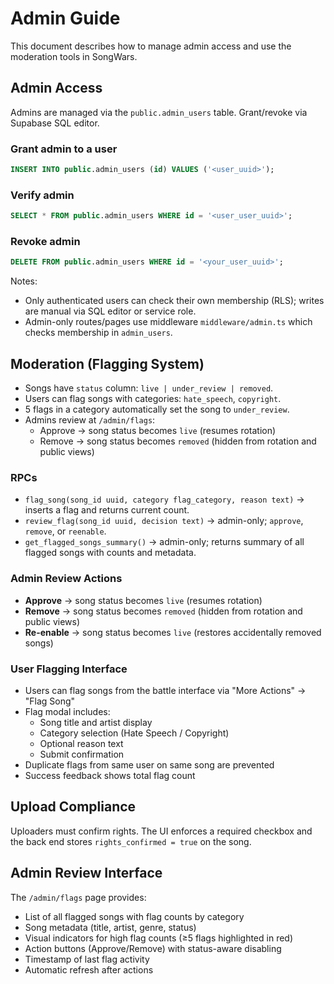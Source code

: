 # Admin Guide

This document describes how to manage admin access and use the moderation tools in SongWars.

## Admin Access

Admins are managed via the `public.admin_users` table. Grant/revoke via Supabase SQL editor.

### Grant admin to a user
```sql
INSERT INTO public.admin_users (id) VALUES ('<user_uuid>');
```

### Verify admin
```sql
SELECT * FROM public.admin_users WHERE id = '<user_user_uuid>';
```

### Revoke admin
```sql
DELETE FROM public.admin_users WHERE id = '<your_user_uuid>';
```

Notes:
- Only authenticated users can check their own membership (RLS); writes are manual via SQL editor or service role.
- Admin-only routes/pages use middleware `middleware/admin.ts` which checks membership in `admin_users`.

## Moderation (Flagging System)

- Songs have `status` column: `live | under_review | removed`.
- Users can flag songs with categories: `hate_speech`, `copyright`.
- 5 flags in a category automatically set the song to `under_review`.
- Admins review at `/admin/flags`:
  - Approve → song status becomes `live` (resumes rotation)
  - Remove → song status becomes `removed` (hidden from rotation and public views)

### RPCs
- `flag_song(song_id uuid, category flag_category, reason text)` → inserts a flag and returns current count.
- `review_flag(song_id uuid, decision text)` → admin-only; `approve`, `remove`, or `reenable`.
- `get_flagged_songs_summary()` → admin-only; returns summary of all flagged songs with counts and metadata.

### Admin Review Actions
- **Approve** → song status becomes `live` (resumes rotation)
- **Remove** → song status becomes `removed` (hidden from rotation and public views)
- **Re-enable** → song status becomes `live` (restores accidentally removed songs)

### User Flagging Interface
- Users can flag songs from the battle interface via "More Actions" → "Flag Song"
- Flag modal includes:
  - Song title and artist display
  - Category selection (Hate Speech / Copyright)
  - Optional reason text
  - Submit confirmation
- Duplicate flags from same user on same song are prevented
- Success feedback shows total flag count

## Upload Compliance

Uploaders must confirm rights. The UI enforces a required checkbox and the back end stores `rights_confirmed = true` on the song.

## Admin Review Interface

The `/admin/flags` page provides:
- List of all flagged songs with flag counts by category
- Song metadata (title, artist, genre, status)
- Visual indicators for high flag counts (≥5 flags highlighted in red)
- Action buttons (Approve/Remove) with status-aware disabling
- Timestamp of last flag activity
- Automatic refresh after actions
